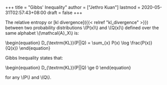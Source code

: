 +++
title = "Gibbs' Inequality"
author = ["Jethro Kuan"]
lastmod = 2020-05-31T02:57:43+08:00
draft = false
+++

The relative entropy or [kl divergence]({{< relref "kl_divergence" >}}) between two probability
distributions \\(P(x)\\) and \\(Q(x)\\) defined over the same alphabet
\\(\mathcal{A}\_X\\) is:

\begin{equation}
D\_{\textrm{KL}}(P||Q) = \sum\_{x} P(x) \log \frac{P(x)}{Q(x)}
\end{equation}

Gibbs Inequality states that:

\begin{equation}
D\_{\textrm{KL}}(P||Q) \ge 0
\end{equation}

for any \\(P\\) and \\(Q\\).
